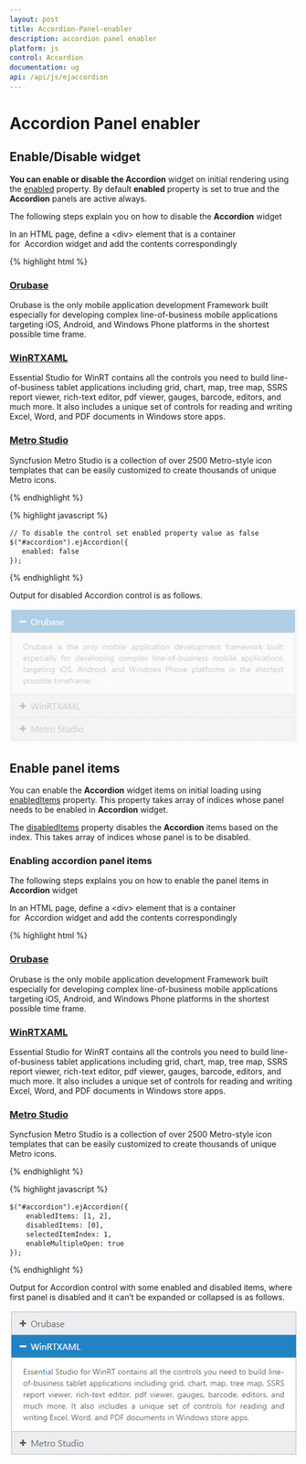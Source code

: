 ```yaml
---
layout: post
title: Accordion-Panel-enabler
description: accordion panel enabler
platform: js
control: Accordion 
documentation: ug
api: /api/js/ejaccordion
---
```


# Accordion Panel enabler

## Enable/Disable widget

**You can enable or disable the Accordion** widget on initial rendering using the [enabled](https://help.syncfusion.com/api/js/ejaccordion#members:enabled) property. By default **enabled** property is set to true and the **Accordion** panels are active always. 

 The following steps explain you on how to disable the **Accordion** widget

In an HTML page, define a &lt;div&gt; element that is a container for  Accordion widget and add the contents correspondingly

{% highlight html %}
  
<div id="accordion" style="width: 500px">
    <h3>
        <a href="#">Orubase</a>
    </h3>
    <div>
        <!-- add accordion contents here to load contents under this header -->
        Orubase is the only mobile application development Framework built especially for developing complex line-of-business mobile applications targeting iOS, Android, and Windows Phone platforms in the shortest possible time frame.
    </div>
    <h3>
        <a href="#">WinRTXAML</a>
    </h3>
    <div>
        <!-- add accordion contents here to load contents under this header -->
        Essential Studio for WinRT contains all the controls you need to build line-of-business tablet applications including grid, chart, map, tree map, SSRS report viewer, rich-text editor, pdf viewer, gauges, barcode, editors, and much more. It also includes a unique set of controls for reading and writing Excel, Word, and PDF documents in Windows store apps.
    </div>
    <h3>
        <a href="#">Metro Studio</a>
    </h3>
    <div>
        <!-- add accordion contents here to load contents under this header -->
        Syncfusion Metro Studio is a collection of over 2500 Metro-style icon templates that can be easily customized to create thousands of unique Metro icons.
    </div>
</div>

{% endhighlight %}

{% highlight javascript %}

    // To disable the control set enabled property value as false
    $("#accordion").ejAccordion({
       enabled: false
    });

{% endhighlight %}


Output for disabled Accordion control is as follows.


![](/js/Accordion/Accordion-Panel-enabler_images/Accordion-Panel-enabler_img1.png) 

## Enable panel items

You can enable the **Accordion** widget items on initial loading using [enabledItems](https://help.syncfusion.com/api/js/ejaccordion#members:enableditems) property. This property takes array of indices whose panel needs to be enabled in **Accordion** widget. 

The [disabledItems](https://help.syncfusion.com/api/js/ejaccordion#members:disableditems) property disables the **Accordion** items based on the index. This takes array of indices whose panel is to be disabled. 

### Enabling accordion panel items

The following steps explains you on how to enable the panel items in **Accordion** widget

In an HTML page, define a &lt;div&gt; element that is a container for  Accordion widget and add the contents correspondingly

{% highlight html %}
   
<div id="accordion" style="width: 500px">
    <h3>
        <a href="#">Orubase</a>
    </h3>
    <div>
        <!-- add accordion contents here to load contents under this header -->
        Orubase is the only mobile application development Framework built especially for developing complex line-of-business mobile applications targeting iOS, Android, and Windows Phone platforms in the shortest possible time frame.
    </div>
    <h3>
        <a href="#">WinRTXAML</a>
    </h3>
    <div>
        <!-- add accordion contents here to load contents under this header -->
        Essential Studio for WinRT contains all the controls you need to build line-of-business tablet applications including grid, chart, map, tree map, SSRS report viewer, rich-text editor, pdf viewer, gauges, barcode, editors, and much more. It also includes a unique set of controls for reading and writing Excel, Word, and PDF documents in Windows store apps.
    </div>
    <h3>
        <a href="#">Metro Studio</a>
    </h3>
    <div>
        <!-- add accordion contents here to load contents under this header -->
        Syncfusion Metro Studio is a collection of over 2500 Metro-style icon templates that can be easily customized to create thousands of unique Metro icons.
    </div>
</div>

{% endhighlight %}


{% highlight javascript %}

    $("#accordion").ejAccordion({
        enabledItems: [1, 2],
        disabledItems: [0],
        selectedItemIndex: 1,
        enableMultipleOpen: true
    });

{% endhighlight %}

Output for Accordion control with some enabled and disabled items, where first panel is disabled and it can’t be expanded or collapsed is as follows.



![](/js/Accordion/Accordion-Panel-enabler_images/Accordion-Panel-enabler_img2.png) 

